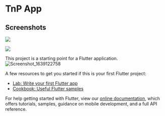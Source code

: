 # TnP App

## Screenshots

<img src = "ss/splash" >

![](ss/splash)


This project is a starting point for a Flutter application.
![Screenshot_1639122758](https://user-images.githubusercontent.com/68428685/147755624-b68b79e0-bd75-43d5-a529-7a2b933e4307.png)


A few resources to get you started if this is your first Flutter project:

- [Lab: Write your first Flutter app](https://flutter.dev/docs/get-started/codelab)
- [Cookbook: Useful Flutter samples](https://flutter.dev/docs/cookbook)

For help getting started with Flutter, view our
[online documentation](https://flutter.dev/docs), which offers tutorials,
samples, guidance on mobile development, and a full API reference.
